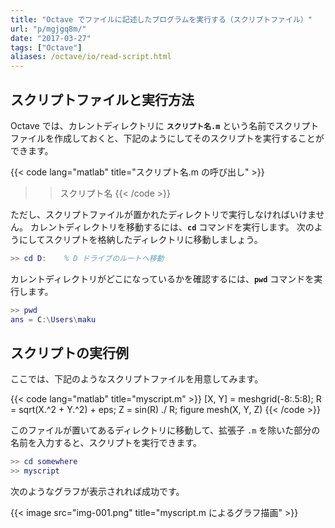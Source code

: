 ```yaml
---
title: "Octave でファイルに記述したプログラムを実行する（スクリプトファイル）"
url: "p/mgjgq8m/"
date: "2017-03-27"
tags: ["Octave"]
aliases: /octave/io/read-script.html
---
```


スクリプトファイルと実行方法
----

Octave では、カレントディレクトリに __`スクリプト名.m`__ という名前でスクリプトファイルを作成しておくと、下記のようにしてそのスクリプトを実行することができます。

{{< code lang="matlab" title="スクリプト名.m の呼び出し" >}}
>> スクリプト名
{{< /code >}}

ただし、スクリプトファイルが置かれたディレクトリで実行しなければいけません。
カレントディレクトリを移動するには、__`cd`__ コマンドを実行します。
次のようにしてスクリプトを格納したディレクトリに移動しましょう。

```matlab
>> cd D:    % D ドライブのルートへ移動
```

カレントディレクトリがどこになっているかを確認するには、__`pwd`__ コマンドを実行します。

```matlab
>> pwd
ans = C:\Users\maku
```


スクリプトの実行例
----

ここでは、下記のようなスクリプトファイルを用意してみます。

{{< code lang="matlab" title="myscript.m" >}}
[X, Y] = meshgrid(-8:.5:8);
R = sqrt(X.^2 + Y.^2) + eps;
Z = sin(R) ./ R;
figure
mesh(X, Y, Z)
{{< /code >}}

このファイルが置いてあるディレクトリに移動して、拡張子 `.m` を除いた部分の名前を入力すると、スクリプトを実行できます。

```matlab
>> cd somewhere
>> myscript
```

次のようなグラフが表示されれば成功です。

{{< image src="img-001.png" title="myscript.m によるグラフ描画" >}}

